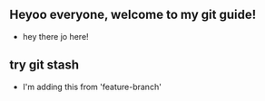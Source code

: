 ## Heyoo everyone, welcome to my git guide!

- hey there jo here!
## try git stash
 - I'm adding this from 'feature-branch'
